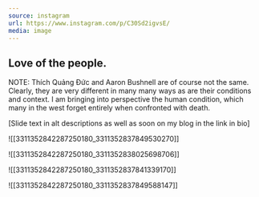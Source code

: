 ```yaml
---
source: instagram
url: https://www.instagram.com/p/C30Sd2igvsE/
media: image
---
```


## Love of the people. 

NOTE: Thích Quảng Đức and Aaron Bushnell are of course not the same. Clearly, they are very different in many many ways as are their conditions and context. I am bringing into perspective the human condition, which many in the west forget entirely when confronted with death. 

[Slide text in alt descriptions as well as soon on my blog in the link in bio]

![[3311352842287250180_3311352837849530270]]

![[3311352842287250180_3311352838025698706]]

![[3311352842287250180_3311352837841339170]]

![[3311352842287250180_3311352837849588147]]

